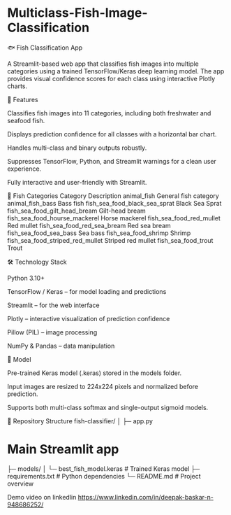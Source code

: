 # Multiclass-Fish-Image-Classification
🐟 Fish Classification App

A Streamlit-based web app that classifies fish images into multiple categories using a trained TensorFlow/Keras deep learning model. The app provides visual confidence scores for each class using interactive Plotly charts.

🔹 Features

Classifies fish images into 11 categories, including both freshwater and seafood fish.

Displays prediction confidence for all classes with a horizontal bar chart.

Handles multi-class and binary outputs robustly.

Suppresses TensorFlow, Python, and Streamlit warnings for a clean user experience.

Fully interactive and user-friendly with Streamlit.

🐠 Fish Categories
Category	Description
animal_fish	General fish category
animal_fish_bass	Bass fish
fish_sea_food_black_sea_sprat	Black Sea Sprat
fish_sea_food_gilt_head_bream	Gilt-head bream
fish_sea_food_hourse_mackerel	Horse mackerel
fish_sea_food_red_mullet	Red mullet
fish_sea_food_red_sea_bream	Red sea bream
fish_sea_food_sea_bass	Sea bass
fish_sea_food_shrimp	Shrimp
fish_sea_food_striped_red_mullet	Striped red mullet
fish_sea_food_trout	Trout

🛠️ Technology Stack

Python 3.10+

TensorFlow / Keras – for model loading and predictions

Streamlit – for the web interface

Plotly – interactive visualization of prediction confidence

Pillow (PIL) – image processing

NumPy & Pandas – data manipulation

🧠 Model

Pre-trained Keras model (.keras) stored in the models folder.

Input images are resized to 224x224 pixels and normalized before prediction.

Supports both multi-class softmax and single-output sigmoid models.

📂 Repository Structure
fish-classifier/
│
├─ app.py  
# Main Streamlit app
├─ models/
│   └─ best_fish_model.keras   # Trained Keras model
├─ requirements.txt        # Python dependencies
└─ README.md               # Project overview

Demo video on linkedlin
https://www.linkedin.com/in/deepak-baskar-n-948686252/

